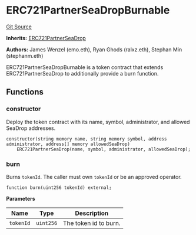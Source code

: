 # ERC721PartnerSeaDropBurnable
[Git Source](https://github.com/Provenance-Market/Provenance-AI-Backend-v2/blob/fbadee5cddd353412cd3f65d2fe397629bb40751/src/extensions/ERC721PartnerSeaDropBurnable.sol)

**Inherits:**
[ERC721PartnerSeaDrop](/src/ERC721PartnerSeaDrop.sol/contract.ERC721PartnerSeaDrop.md)

**Authors:**
James Wenzel (emo.eth), Ryan Ghods (ralxz.eth), Stephan Min (stephanm.eth)

ERC721PartnerSeaDropBurnable is a token contract that extends
ERC721PartnerSeaDrop to additionally provide a burn function.


## Functions
### constructor

Deploy the token contract with its name, symbol,
administrator, and allowed SeaDrop addresses.


```solidity
constructor(string memory name, string memory symbol, address administrator, address[] memory allowedSeaDrop)
    ERC721PartnerSeaDrop(name, symbol, administrator, allowedSeaDrop);
```

### burn

Burns `tokenId`. The caller must own `tokenId` or be an
approved operator.


```solidity
function burn(uint256 tokenId) external;
```
**Parameters**

|Name|Type|Description|
|----|----|-----------|
|`tokenId`|`uint256`|The token id to burn.|


